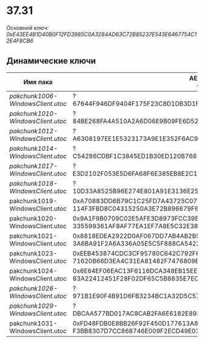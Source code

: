 # 37.31

###### Основной ключ: 0xE43EE4B1D40B0F12FD3985C0A3284AD63C72B85237E543E6467754C12E4F8CB6

## Динамические ключи

| Имя пака                          | AES Ключ</br>GUID                                                                                       | HiRes Текстуры |
|-----------------------------------|---------------------------------------------------------------------------------------------------------|----------------|
| *pakchunk1006-WindowsClient.utoc* | ?</br>67644F946DF9404F175F23C8D1DB3D1F 																  | ✔️             |
| *pakchunk1010-WindowsClient.utoc* | ?</br>84BE268FA4A510A2A6D06E9B09FE6D52 																  | ❌             |
| *pakchunk1012-WindowsClient.utoc* | ?</br>A6308197EE1E5323173A9E1E352F6AC9 																  | ❌             |
| *pakchunk1014-WindowsClient.utoc* | ?</br>C54286CDBF1C3845ED1B30ED120B7681 																  | ✔️             |
| *pakchunk1017-WindowsClient.utoc* | ?</br>E3D2102F053E5D6FA68F6E385EB8E2C1 																  | ❌             |
| *pakchunk1018-WindowsClient.utoc* | ?</br>10D33A8525B96E274E801A91E3136E25 																  | ❌             |
| pakchunk1019-WindowsClient.utoc   | 0xA70883DD6B79C1C25FD7A43725C078691ECC6EAF36A3A4E72B6EC18B349AC5B9</br>114F3FBD8C04315250A3E72B896679F6 | ❌             |
| pakchunk1020-WindowsClient.utoc   | 0x9A1F9B0709C02E5AFE3D8973FCC39B0981CF90B1276AF54EB2C737F0BCE07FCE</br>335599361AF8AF77EA1EF7A8E5C32E38 | ❌             |
| pakchunk1021-WindowsClient.utoc   | 0x8818EDEA2922D0AF067DD7AB4AB2B5968760BE7A2668140BF4055782E66511D4</br>3A6BA91F2A6A336A05E5C5F888CA5422 | ❌             |
| pakchunk1023-WindowsClient.utoc   | 0xEEB453874CDC3CF95780C642C792F6537C86DC0D6D7DE05FBBC74D1E237F2A44</br>71620B66D3EA4C31EA81482F7476809B | ✔️             |
| pakchunk1024-WindowsClient.utoc   | 0x6E64EF06EAC13F6116DCA348EB15EEFE7939E3C4B14B665E15C00F2AD6DE640F</br>83A22412451F28F02DF65C5B8835E7EC | ❌             |
| *pakchunk1026-WindowsClient.utoc* | ?</br>971B1E90F4B91D6FB3234BC1A32D5C57 																  | ❌             |
| *pakchunk1029-WindowsClient.utoc* | ?</br>DBCAA577BD017AC8CAB2FA6E6182E893 																  | ✔️             |
| pakchunk1031-WindowsClient.utoc   | 0xFD48FDB0E8BB26F92F450D177613A84032A88A49D81E22AF9E8FC16DFB8B01CC</br>F3BB8307D7CC868746E009F2ECD49E03 | ✔️             |
